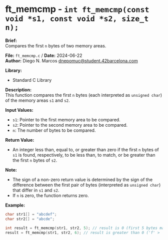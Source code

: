 # ft_memcmp - `int ft_memcmp(const void *s1, const void *s2, size_t n);`

**Brief:**  
Compares the first `n` bytes of two memory areas.

**File:** `ft_memcmp.c` / **Date:** 2024-06-22  
**Author:** Diego N. Marcos <dnepomuc@student.42barcelona.com>

**Library:**  
* Standard C Library

**Description:**  
This function compares the first `n` bytes (each interpreted as `unsigned char`) of the memory areas `s1` and `s2`.

**Input Values:**  
* `s1`: Pointer to the first memory area to be compared.
* `s2`: Pointer to the second memory area to be compared.
* `n`: The number of bytes to be compared.

**Return Value:**  
* An integer less than, equal to, or greater than zero if the first `n` bytes of `s1` is found, respectively, to be less than, to match, or be greater than the first `n` bytes of `s2`. 

**Note:**  
- The sign of a non-zero return value is determined by the sign of the difference between the first pair of bytes (interpreted as `unsigned char`) that differ in `s1` and `s2`.
- If `n` is zero, the function returns zero.

**Example:**  
```c
char str1[] = "abcdef";
char str2[] = "abcde";

int result = ft_memcmp(str1, str2, 5); // result is 0 (first 5 bytes match)
result = ft_memcmp(str1, str2, 6); // result is greater than 0 ('f' > '\0')
```